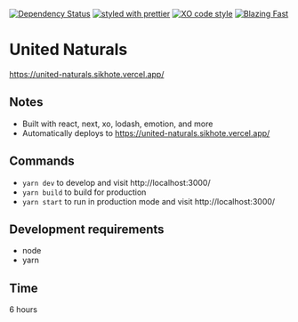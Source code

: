 [![Dependency Status](https://david-dm.org/sikhote/united-naturals.svg)](https://david-dm.org/sikhote/united-naturals)
[![styled with prettier](https://img.shields.io/badge/styled_with-prettier-ff69b4.svg)](https://github.com/prettier/prettier)
[![XO code style](https://img.shields.io/badge/code_style-XO-5ed9c7.svg)](https://github.com/xojs/xo)
[![Blazing Fast](https://img.shields.io/badge/speed-blazing%20%F0%9F%94%A5-brightgreen.svg)](https://twitter.com/acdlite/status/974390255393505280)

# United Naturals
https://united-naturals.sikhote.vercel.app/

## Notes
- Built with react, next, xo, lodash, emotion, and more
- Automatically deploys to https://united-naturals.sikhote.vercel.app/

## Commands
- `yarn dev` to develop and visit http://localhost:3000/
- `yarn build` to build for production
- `yarn start` to run in production mode and visit http://localhost:3000/

## Development requirements
- node
- yarn

## Time
6 hours
